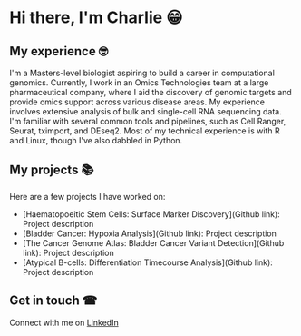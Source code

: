 # Hi there, I'm Charlie 😁

## My experience 🤓
I'm a Masters-level biologist aspiring to build a career in computational genomics. Currently, I work in an Omics Technologies team at a large pharmaceutical company, where I aid the discovery of genomic targets and provide omics support across various disease areas. 
My experience involves extensive analysis of bulk and single-cell RNA sequencing data. I'm familiar with several common tools and pipelines, such as Cell Ranger, Seurat, tximport, and DEseq2. Most of my technical experience is with R and Linux, though I've also dabbled in Python.

## My projects 📚
Here are a few projects I have worked on: 
- [Haematopoeitic Stem Cells: Surface Marker Discovery](Github link): Project description 
- [Bladder Cancer: Hypoxia Analysis](Github link): Project description
- [The Cancer Genome Atlas: Bladder Cancer Variant Detection](Github link): Project description
- [Atypical B-cells: Differentiation Timecourse Analysis](Github link): Project description

## Get in touch ☎
Connect with me on [LinkedIn](www.linkedin.com/in/charlie-barker-807104254)
